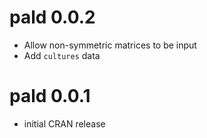 # pald 0.0.2

* Allow non-symmetric matrices to be input 
* Add `cultures` data

# pald 0.0.1

* initial CRAN release
